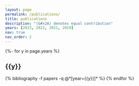 ```yaml
---
layout: page
permalink: /publications/
title: publications
description: "(&#x2A) denotes equal contribution"
years: [2023, 2022, 2021, 2019]
nav: true
nav_order: 2
---
```

<!-- _pages/publications.md -->

<div class="publications">

{%- for y in page.years %}

<h2 class="year">{{y}}</h2>
  {% bibliography -f papers -q @*[year={{y}}]* %}
{% endfor %}

</div>
